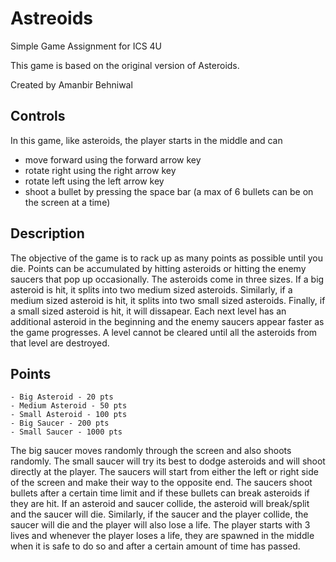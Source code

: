 # Astreoids
Simple Game Assignment for ICS 4U

This game is based on the original version of Asteroids.

Created by Amanbir Behniwal

## Controls
In this game, like asteroids, the player starts in the middle and can 
- move forward using the forward arrow key
- rotate right using the right arrow key
- rotate left using the left arrow key
- shoot a bullet by pressing the space bar (a max of 6 bullets can be on the screen at a time)
    
## Description
The objective of the game is to rack up as many points as possible until you die. Points can be accumulated by 
hitting asteroids or hitting the enemy saucers that pop up occasionally. The asteroids come in three sizes. If a big asteroid
is hit, it splits into two medium sized asteroids. Similarly, if a medium sized asteroid is hit, it splits into two small
sized asteroids. Finally, if a small sized asteroid is hit, it will dissapear. Each next level has an additional asteroid
in the beginning and the enemy saucers appear faster as the game progresses. A level cannot be cleared until all the asteroids 
from that level are destroyed. 

## Points
    - Big Asteroid - 20 pts
    - Medium Asteroid - 50 pts
    - Small Asteroid - 100 pts
    - Big Saucer - 200 pts
    - Small Saucer - 1000 pts
    

The big saucer moves randomly through the screen and also shoots randomly. The small saucer will try its best to dodge asteroids
and will shoot directly at the player. The saucers will start from either the left or right side of the screen and make their 
way to the opposite end. The saucers shoot bullets after a certain time limit and if these bullets can break asteroids if they 
are hit. If an asteroid and saucer collide, the asteroid will break/split and the saucer will die. Similarly, if the saucer and 
the player collide, the saucer will die and the player will also lose a life. 
The player starts with 3 lives and whenever the player loses a life, they are spawned in the middle when it is safe to do so
and after a certain amount of time has passed.
